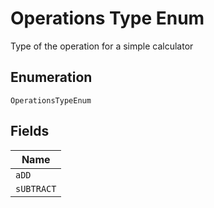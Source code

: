 
# Operations Type Enum

Type of the operation for a simple calculator

## Enumeration

`OperationsTypeEnum`

## Fields

| Name |
|  --- |
| `aDD` |
| `sUBTRACT` |

